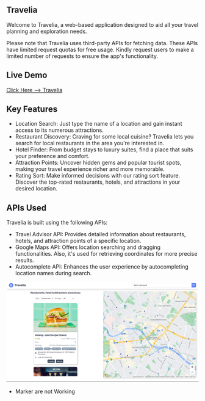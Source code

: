 ## Travelia
  Welcome to Travelia, a web-based application designed to aid all your travel planning and exploration needs.
  
  Please note that Travelia uses third-party APIs for fetching data. These APIs have limited request quotas for free usage. Kindly request users to make a       
  limited number of requests to ensure the app's functionality.

## Live Demo
  [Click Here --> Travelia](https://travelia-explore-travel.netlify.app/)

## Key Features
  - Location Search: Just type the name of a location and gain instant access to its numerous attractions.
  - Restaurant Discovery: Craving for some local cuisine? Travelia lets you search for local restaurants in the area you're interested in.
  - Hotel Finder: From budget stays to luxury suites, find a place that suits your preference and comfort.
  - Attraction Points: Uncover hidden gems and popular tourist spots, making your travel experience richer and more memorable.
  - Rating Sort: Make informed decisions with our rating sort feature. Discover the top-rated restaurants, hotels, and attractions in your desired location.

## APIs Used 
Travelia is built using the following APIs:
  - Travel Advisor API: Provides detailed information about restaurants, hotels, and attraction points of a specific location.
  - Google Maps API: Offers location searching and dragging functionalities. Also, it's used for retrieving coordinates for more precise results.
  - Autocomplete API: Enhances the user experience by autocompleting location names during search.

![App Screenshot](https://github.com/Kaushal12Shinde/Travelia/blob/main/travelia_SS_.png)

- Marker are not Working

